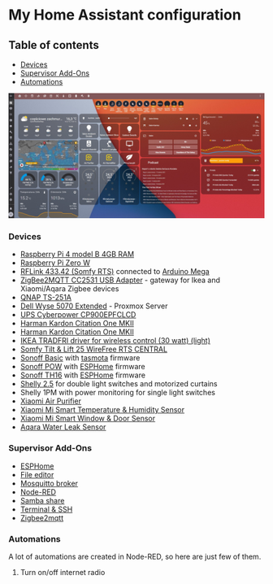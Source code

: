 # My Home Assistant configuration

## Table of contents
- [Devices](#devices)
- [Supervisor Add-Ons](#supervisor-add-ons)
- [Automations](#automations)

![My home assistant](hass-screen-1.jpg)

### Devices
* [Raspberry Pi 4 model B 4GB RAM](https://www.raspberrypi.org/products/raspberry-pi-4-model-b/)
* [Raspberry Pi Zero W](https://www.raspberrypi.com/products/raspberry-pi-zero-2-w/)
* [RFLink 433.42 (Somfy RTS)](https://www.nodo-shop.nl/en/rflink-gateway/195-rflink-43342-somfy-rts-arduino-antenne-usb-cable.html) connected to [Arduino Mega](https://www.arduino.cc/en/pmwiki.php?n=Main/ArduinoBoardMega)
* [ZigBee2MQTT CC2531 USB Adapter](https://www.zigbee2mqtt.io/) - gateway for Ikea and Xiaomi/Aqara Zigbee devices
* [QNAP TS-251A](https://www.qnap.com/en/product/ts-251a)
* [Dell Wyse 5070 Extended](https://www.dell.com/en-us/shop/wyse-endpoints-and-software/wyse-5070-thin-client/spd/wyse-5070-thin-client/xcto5070slimthinclient2) - Proxmox Server
* [UPS Cyberpower CP900EPFCLCD](https://www.cyberpower.com/eu/EN/product/sku/CP900EPFCLCD)
* [Harman Kardon Citation One MKII](https://www.harmankardon.com/citation-series/CITATION+ONE+MK2.html)
* [Harman Kardon Citation One MKII](https://www.harmankardon.com/citation-series/CITATION+ONE+MK2.html)
* [IKEA TRADFRI driver for wireless control (30 watt) (light)](https://www.ikea.com/us/en/p/tradfri-driver-for-wireless-control-gray-60342661/)
* [Somfy Tilt & Lift 25 WireFree RTS CENTRAL](https://www.somfy.co.uk/products/1002295/tilt-lift-25-rts-central)
* [Sonoff Basic](https://sonoff.tech/product/diy-smart-switch/basicr2/) with [tasmota](https://tasmota.github.io) firmware
* [Sonoff POW](https://sonoff.tech/product/diy-smart-switch/pow/) with [ESPHome](https://esphome.io/) firmware
* [Sonoff TH16](https://sonoff.tech/product/diy-smart-switch/th10-th16/) with [ESPHome](https://esphome.io/) firmware
* [Shelly 2.5](https://shelly.cloud/products/shelly-25-smart-home-automation-relay/) for double light switches and motorized curtains
* Shelly 1PM with power monitoring for single light switches
* [Xiaomi Air Purifier](https://www.mi.com/global/air)
* [Xiaomi Mi Smart Temperature & Humidity Sensor](https://www.mi-store.com.au/mi-temperature-and-humidity-monitor)
* [Xiaomi Mi Smart Window & Door Sensor](https://www.mi-store.com.au/xiaomi-mi-window-and-door-sensor-1)
* [Aqara Water Leak Sensor](https://www.aqara.com/us/water_leak_sensor.html)

### Supervisor Add-Ons
* [ESPHome](https://esphome.io/)
* [File editor](https://github.com/home-assistant/addons/tree/master/configurator)
* [Mosquitto broker](https://github.com/home-assistant/addons/tree/master/mosquitto)
* [Node-RED](https://github.com/hassio-addons/addon-node-red)
* [Samba share](https://github.com/home-assistant/addons/tree/master/samba)
* [Terminal & SSH](https://github.com/home-assistant/addons/tree/master/ssh)
* [Zigbee2mqtt](https://github.com/zigbee2mqtt/hassio-zigbee2mqtt/tree/master/zigbee2mqtt)


### Automations
A lot of automations are created in Node-RED, so here are just few of them.
1. Turn on/off internet radio

